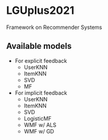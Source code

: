 # LGUplus2021
Framework on Recommender Systems

## Available models
- For explicit feedback
  - UserKNN
  - ItemKNN
  - SVD
  - MF
- For implicit feedback
  - UserKNN
  - ItemKNN
  - SVD
  - LogisticMF
  - WMF w/ ALS
  - WMF w/ GD

